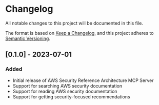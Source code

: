 # Changelog

All notable changes to this project will be documented in this file.

The format is based on [Keep a Changelog](https://keepachangelog.com/en/1.0.0/),
and this project adheres to [Semantic Versioning](https://semver.org/spec/v2.0.0.html).

## [0.1.0] - 2023-07-01

### Added
- Initial release of AWS Security Reference Architecture MCP Server
- Support for searching AWS security documentation
- Support for reading AWS security documentation
- Support for getting security-focused recommendations
